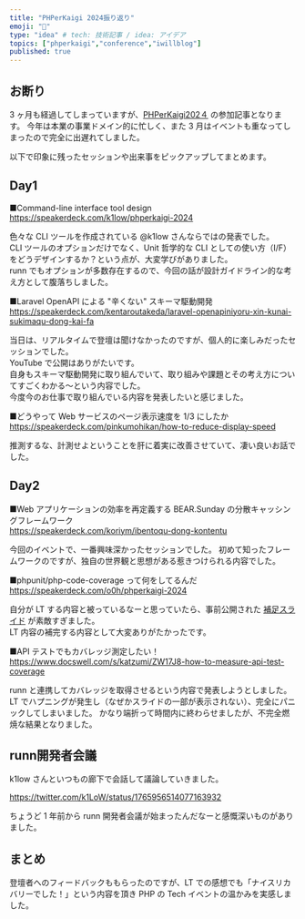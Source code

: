 ```yaml
---
title: "PHPerKaigi 2024振り返り"
emoji: "🐘"
type: "idea" # tech: 技術記事 / idea: アイデア
topics: ["phperkaigi","conference","iwillblog"]
published: true
---
```


## お断り

3 ヶ月も経過してしまっていますが、[PHPerKaigi202４](https://phperkaigi.jp/2024/) の参加記事となります。
今年は本業の事業ドメイン的に忙しく、また 3 月はイベントも重なってしまったので完全に出遅れてしました。

以下で印象に残ったセッションや出来事をピックアップしてまとめます。

## Day1

■Command-line interface tool design
https://speakerdeck.com/k1low/phperkaigi-2024

色々な CLI ツールを作成されている @k1low さんならではの発表でした。  
CLI ツールのオプションだけでなく、Unit 哲学的な CLI としての使い方（I/F）をどうデザインするか？という点が、大変学びがありました。  
runn でもオプションが多数存在するので、今回の話が設計ガイドライン的な考え方として腹落ちしました。

■Laravel OpenAPI による "辛くない" スキーマ駆動開発
https://speakerdeck.com/kentaroutakeda/laravel-openapiniyoru-xin-kunai-sukimaqu-dong-kai-fa

当日は、リアルタイムで登壇は聞けなかったのですが、個人的に楽しみだったセッションでした。  
YouTube で公開はありがたいです。  
自身もスキーマ駆動開発に取り組んでいて、取り組みや課題とその考え方についてすごくわかる～という内容でした。  
今度今のお仕事で取り組んでいる内容を発表したいと感じました。

■どうやって Web サービスのページ表示速度を 1/3 にしたか
https://speakerdeck.com/pinkumohikan/how-to-reduce-display-speed

推測するな、計測せよということを肝に着実に改善させていて、凄い良いお話でした。

## Day2

■Web アプリケーションの効率を再定義する BEAR.Sunday の分散キャッシングフレームワーク  
https://speakerdeck.com/koriym/ibentoqu-dong-kontentu

今回のイベントで、一番興味深かったセッションでした。
初めて知ったフレームワークのですが、独自の世界観と思想がある惹きつけられる内容でした。

■phpunit/php-code-coverage って何をしてるんだ  
https://speakerdeck.com/o0h/phperkaigi-2024

自分が LT する内容と被っているなーと思っていたら、事前公開された [補足スライド](https://speakerdeck.com/o0h/phperkaigi-2024-omake) が素敵すぎました。  
LT 内容の補完する内容として大変ありがたかったです。

■API テストでもカバレッジ測定したい！   
https://www.docswell.com/s/katzumi/ZW17J8-how-to-measure-api-test-coverage

runn と連携してカバレッジを取得させるという内容で発表しようとしました。  
LT でハプニングが発生し（なぜかスライドの一部が表示されない）、完全にパニックしてしまいました。 
かなり端折って時間内に終わらせましたが、不完全燃焼な結果となりました。 

## runn開発者会議

k1low さんといつもの廊下で会話して議論していきました。

https://twitter.com/k1LoW/status/1765956514077163932

ちょうど 1 年前から runn 開発者会議が始まったんだなーと感慨深いものがありました。

## まとめ

登壇者へのフィードバックももらったのですが、LT での感想でも「ナイスリカバリーでした！」という内容を頂き PHP の Tech イベントの温かみを実感しました。